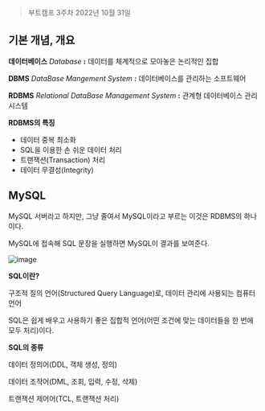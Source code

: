 > 부트캠프 3주차 2022년 10월 31일

## 기본 개념, 개요
**데이터베이스** *Database* **:** 데이터를 체계적으로 모아놓은 논리적인 집합

**DBMS** *DataBase Mangement System **:*** 데이터베이스를 관리하는 소프트웨어

**RDBMS** *Relational DataBase Management System* **:** 관계형 데이터베이스 관리 시스템

**RDBMS의 특징**

- 데이터 중복 최소화
- SQL을 이용한 손 쉬운 데이터 처리
- 트랜잭션(Transaction) 처리
- 데이터 무결성(Integrity)      

## MySQL

MySQL 서버라고 하지만, 그냥 줄여서 MySQL이라고 부르는 이것은 RDBMS의 하나이다.

MySQL에 접속해 SQL 문장을 실행하면 MySQL이 결과를 보여준다.

![image](https://user-images.githubusercontent.com/106129152/200757869-d799aa17-ffd5-45ac-90e0-5ffcc4aa354e.png)


**SQL이란?**

구조적 질의 언어(Structured Query Language)로, 데이터 관리에 사용되는 컴퓨터 언어

SQL은 쉽게 배우고 사용하기 좋은 집합적 언어(어떤 조건에 맞는 데이터들을 한 번에 모두 처리)이다. 

**SQL의 종류**

데이터 정의어(DDL, 객체 생성, 정의)

데이터 조작어(DML, 조회, 입력, 수정, 삭제)

트랜잭션 제어어(TCL, 트랜잭션 처리)
